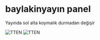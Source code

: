 # baylakinyayın panel

Yayında sol alta koymalık durmadan değişir 

<img src="https://cdn.discordapp.com/attachments/805212562215927839/807345640643887144/unknown.png" alt="TTEN" /></a> 
<img src="https://cdn.discordapp.com/attachments/805212562215927839/807345910589423646/unknown.png" alt="TTEN" /></a> 
